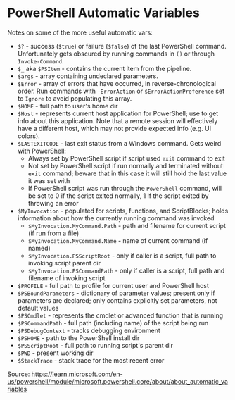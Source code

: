 # PowerShell Automatic Variables


Notes on some of the more useful automatic vars:
* `$?` - success (`$true`) or failure (`$false`) of the last PowerShell command. Unfortunately gets obscured by running commands in `()` or through `Invoke-Command`.
* `$_` aka `$PSItem` - contains the current item from the pipeline.
* `$args` - array containing undeclared parameters.
* `$Error` - array of errors that have occurred, in reverse-chronological order. Run commands with `-ErrorAction` or `$ErrorActionPreference` set to `Ignore` to avoid populating this array.
* `$HOME` - full path to user's home dir
* `$Host` - represents current host application for PowerShell; use to get info about this application. Note that a remote session will effectively have a different host, which may not provide expected info (e.g. UI colors).
* `$LASTEXITCODE` - last exit status from a Windows command. Gets weird with PowerShell:
    - Always set by PowerShell script if script used `exit` command to exit
    - Not set by PowerShell script if run normally and terminated without `exit` command; beware that in this case it will still hold the last value it was set with
    - If PowerShell script was run through the `PowerShell` command, will be set to 0 if the script exited normally, 1 if the script exited by throwing an error
* `$MyInvocation` - populated for scripts, functions, and ScriptBlocks; holds information about how the currently running command was invoked
    - `$MyInvocation.MyCommand.Path` - path and filename for current script (if run from a file)
    - `$MyInvocation.MyCommand.Name` - name of current command (if named)
    - `$MyInvocation.PSScriptRoot` - only if caller is a script, full path to invoking script parent dir
    - `$MyInvocation.PSCommandPath` - only if caller is a script, full path and filename of invoking script
* `$PROFILE` - full path to profile for current user and PowerShell host
* `$PSBoundParameters` - dictionary of parameter values; present only if parameters are declared; only contains explicitly set parameters, not default values
* `$PSCmdlet` - represents the cmdlet or advanced function that is running
* `$PSCommandPath` - full path (including name) of the script being run
* `$PSDebugContext` - tracks debugging environment
* `$PSHOME` - path to the PowerShell install dir
* `$PSScriptRoot` - full path to running script's parent dir
* `$PWD` - present working dir
* `$StackTrace` - stack trace for the most recent error


Source: https://learn.microsoft.com/en-us/powershell/module/microsoft.powershell.core/about/about_automatic_variables
